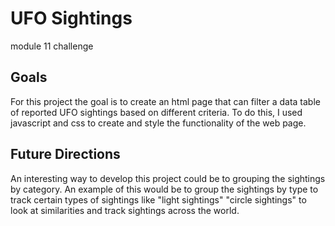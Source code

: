 # UFO Sightings
module 11 challenge
## Goals
For this project the goal is to create an html page that can filter a data table of reported UFO sightings based on different criteria. To do this, I used javascript and css to create and style the functionality of the web page.
## Future Directions
An interesting way to develop this project could be to grouping the sightings by category. An example of this would be to group the sightings by type to track certain types of sightings like "light sightings" "circle sightings" to look at similarities and track sightings across the world. 